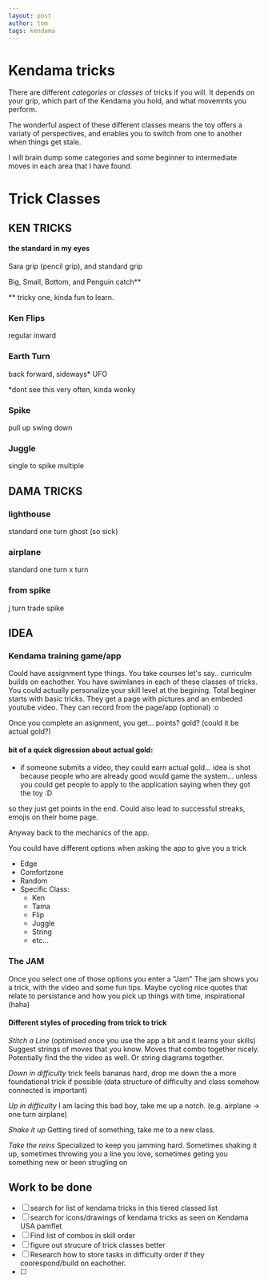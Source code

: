 ```yaml
---
layout: post
author: tom
tags: kendama
---
```


# Kendama tricks
There are different _categories_ or _classes_ of tricks if you will. It depends on your grip, which part of the Kendama you hold, and what movemnts you perform. 

The wonderful aspect of these different classes means the toy offers a variaty of perspectives, and enables you to switch from one to another when things get stale.

I will brain dump some categories and some beginner to intermediate moves in each area that I have found.

# Trick Classes
## KEN TRICKS
#### the standard in my eyes

Sara grip (pencil grip), and standard grip

Big, Small, Bottom, and Penguin catch**

** tricky one, kinda fun to learn.

### Ken Flips
regular
inward

### Earth Turn
back
forward, sideways* 
UFO

*dont see this very often, kinda wonky

### Spike
pull up
swing
down

### Juggle
single
to spike
multiple

## DAMA TRICKS
### lighthouse
standard
one turn
ghost (so sick)


### airplane
standard
one turn
x turn

### from spike
j turn
trade spike



## IDEA
### Kendama training game/app
Could have assignment type things.
You take courses let's say.. curriculm builds on eachother. You have swimlanes in each of these classes of tricks. You could actually personalize your skill level at the begining. Total beginer starts with basic tricks. They get a page with pictures and an embeded youtube video. They can record from the page/app (optional) :o

Once you complete an asignment, you get... points? gold? (could it be actual gold?) 

#### bit of a quick digression about actual gold:
- if someone submits a video, they could earn actual gold... idea is shot because people who are already good would game the system... unless you could get people to apply to the application saying when they got the toy :D 

so they just get points in the end. Could also lead to successful streaks, emojis on their home page.

Anyway back  to the mechanics of the app. 

You could have different options when asking the app to give you a trick
- Edge
- Comfortzone
- Random
- Specific Class:
	- Ken
	- Tama
	- Flip
	- Juggle
	- String 
	- etc...

### The JAM
Once you select one of those options you enter a "Jam"
The jam shows you a trick, with the video and some fun tips.
Maybe cycling nice quotes that relate to persistance and how you pick up things with time, inspirational (haha)

#### Different styles of proceding from trick to trick
*Stitch a Line* (optimised once you use the app a bit and it learns your skills)
Suggest strings of moves that you know. Moves that combo together nicely. Potentially find the the video as well. Or string diagrams together. 

*Down in difficulty*
trick feels bananas hard, drop me down the a more foundational trick if possible (data structure of difficulty and class somehow connected is important)


*Up in difficulty* 
I am lacing this bad boy, take me up a notch. (e.g. airplane -> one turn airplane)

*Shake it up*
Getting tired of something, take me to a new class.

*Take the reins*
Specialized to keep you jamming hard. Sometimes shaking it up, sometimes throwing you a line you love, sometimes geting you something new or been strugling on

## Work to be done 
- [ ] search for list of kendama tricks in this tiered classed list
- [ ] search for icons/drawings of kendama tricks as seen on Kendama USA pamflet
- [ ] Find list of combos in skill order
- [ ] figure out strucure of trick classes better
- [ ] Research how to store tasks in difficulty order if they coorespond/build on eachother.
- [ ] 




